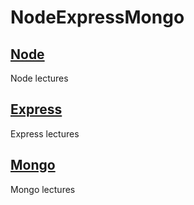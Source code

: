 # NodeExpressMongo

## [Node](Node)
Node lectures

## [Express](Express)
Express lectures


## [Mongo](Mongo)
Mongo lectures
